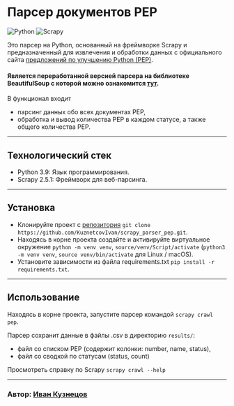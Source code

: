 # Парсер документов PEP
![Python](https://img.shields.io/badge/Python-3.9-blue)
![Scrapy](https://img.shields.io/badge/Scrapy-2.5-green)

Это парсер на Python, основанный на фреймворке Scrapy и предназначенный для извлечения и обработки данных с официального сайта [предложений по улучшению Python (PEP)](https://peps.python.org/).

#### Является переработанной версией парсера на библиотеке **BeautifulSoup** с которой можно ознакомится [тут](https://github.com/KuznetcovIvan/bs4_parser_pep).

В функционал входит
- парсинг данных обо всех документах PEP,
- обработка и вывод количества PEP в каждом статусе, а также общего количества PEP.
___

## Технологический стек

- Python 3.9: Язык программирования.
- Scrapy 2.5.1: Фреймворк для веб-парсинга.
___

## Установка

- Клонируйте проект с [репозитория](https://github.com/KuznetcovIvan/scrapy_parser_pep.git) `git clone https://github.com/KuznetcovIvan/scrapy_parser_pep.git`.
- Находясь в корне проекта создайте и активируйте виртуальное окружение `python -m venv venv`, `source/venv/Script/activate`
(`python3 -m venv venv`, `source venv/bin/activate` для Linux / macOS).
- Установите зависимости из файла requirements.txt `pip install -r requirements.txt`.

___

## Использование

Находясь в корне проекта, запустите парсер командой `scrapy crawl pep`.

Парсер сохранит данные в файлы .csv в директорию `results/`:
- файл со списком PEP (содержит колонки: number, name, status),
- файл со сводкой по статусам (status, count)

Просмотреть справку по Scrapy `scrapy crawl --help`
___
### Автор: [Иван Кузнецов](https://github.com/KuznetcovIvan) 